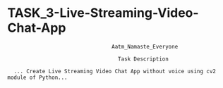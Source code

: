 # TASK_3-Live-Streaming-Video-Chat-App
                                     Aatm_Namaste_Everyone
                   
                                       Task Description
                                       
      ... Create Live Streaming Video Chat App without voice using cv2 module of Python...
